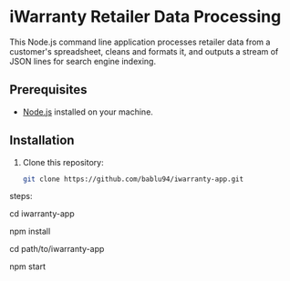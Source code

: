 
# iWarranty Retailer Data Processing

This Node.js command line application processes retailer data from a customer's spreadsheet, cleans and formats it, and outputs a stream of JSON lines for search engine indexing.

## Prerequisites

- [Node.js](https://nodejs.org/) installed on your machine.

## Installation

1. Clone this repository:

   ```bash
   git clone https://github.com/bablu94/iwarranty-app.git

steps:

cd iwarranty-app

npm install

cd path/to/iwarranty-app

npm start
